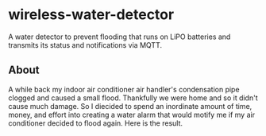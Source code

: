 # wireless-water-detector
A water detector to prevent flooding that runs on LiPO batteries and transmits its status and notifications via MQTT.

## About
A while back my indoor air conditioner air handler's condensation pipe clogged and caused a small flood. Thankfully we were home and so it didn't cause much damage. So I diecided to spend an inordinate amount of time, money, and effort into creating a water alarm that would motify me if my air conditioner decided to flood again. Here is the result.
